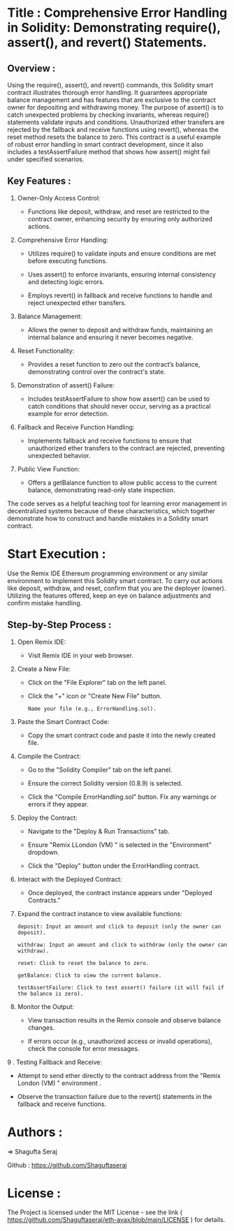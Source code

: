 # Title : Comprehensive Error Handling in Solidity: Demonstrating require(), assert(), and revert() Statements.

## Overview :
Using the require(), assert(), and revert() commands, this Solidity smart contract illustrates thorough error handling. It guarantees appropriate balance management and has features that are exclusive to the contract owner for depositing and withdrawing money. The purpose of assert() is to catch unexpected problems by checking invariants, whereas require() statements validate inputs and conditions. Unauthorized ether transfers are rejected by the fallback and receive functions using revert(), whereas the reset method resets the balance to zero. This contract is a useful example of robust error handling in smart contract development, since it also includes a testAssertFailure method that shows how assert() might fail under specified scenarios.

## Key Features :

1. Owner-Only Access Control:

    * Functions like deposit, withdraw, and reset are restricted to the contract owner, enhancing security by ensuring only authorized actions.

2. Comprehensive Error Handling:

   * Utilizes require() to validate inputs and ensure conditions are met before executing functions.
   
   * Uses assert() to enforce invariants, ensuring internal consistency and detecting logic errors.
   
   * Employs revert() in fallback and receive functions to handle and reject unexpected ether transfers.

3. Balance Management:

    * Allows the owner to deposit and withdraw funds, maintaining an internal balance and ensuring it never becomes negative.
    
4. Reset Functionality:

    * Provides a reset function to zero out the contract’s balance, demonstrating control over the contract's state.
      
5. Demonstration of assert() Failure:

    * Includes testAssertFailure to show how assert() can be used to catch conditions that should never occur, serving as a practical example for error detection.
   
6. Fallback and Receive Function Handling:

    * Implements fallback and receive functions to ensure that unauthorized ether transfers to the contract are rejected, preventing unexpected behavior.
  
7. Public View Function:

    * Offers a getBalance function to allow public access to the current balance, demonstrating read-only state inspection.

The code serves as a helpful teaching tool for learning error management in decentralized systems because of these characteristics, which together demonstrate how to construct and handle mistakes
in a Solidity smart contract.

# Start Execution :

Use the Remix IDE Ethereum programming environment or any similar environment to implement this Solidity smart contract. To carry out actions like deposit, withdraw, and reset, confirm that you are the deployer (owner). Utilizing the features offered, keep an eye on balance adjustments and confirm mistake handling.

## Step-by-Step Process : 

1. Open Remix IDE:
   
    * Visit Remix IDE in your web browser.
      
2. Create a New File:
   
   * Click on the "File Explorer" tab on the left panel.
     
   * Click the "+" icon or "Create New File" button.
     
         Name your file (e.g., ErrorHandling.sol).
     
3. Paste the Smart Contract Code:
   
   * Copy the smart contract code and paste it into the newly created file.

4. Compile the Contract:
   
   *  Go to the "Solidity Compiler" tab on the left panel.
     
   * Ensure the correct Solidity version (0.8.9) is selected.
     
   * Click the "Compile ErrorHandling.sol" button. Fix any warnings or errors if they appear.
     
5. Deploy the Contract:
   
     * Navigate to the "Deploy & Run Transactions" tab.
    
     * Ensure "Remix LLondon (VM) " is selected in the "Environment" dropdown.
    
     * Click the "Deploy" button under the ErrorHandling contract.
    
6. Interact with the Deployed Contract:
   
     * Once deployed, the contract instance appears under "Deployed Contracts."
    
7. Expand the contract instance to view available functions:
   
       deposit: Input an amount and click to deposit (only the owner can deposit).
   
       withdraw: Input an amount and click to withdraw (only the owner can withdraw).
   
       reset: Click to reset the balance to zero.
   
       getBalance: Click to view the current balance.
   
       testAssertFailure: Click to test assert() failure (it will fail if the balance is zero).
   
8. Monitor the Output:
    
    * View transaction results in the Remix console and observe balance changes.
    
    * If errors occur (e.g., unauthorized access or invalid operations), check the console for error messages.
    
9 . Testing Fallback and Receive:

   * Attempt to send ether directly to the contract address from the "Remix London (VM) " environment .
     
   * Observe the transaction failure due to the revert() statements in the fallback and receive functions.

# Authors :

=> Shagufta Seraj

Github : https://github.com/Shaguftaseraj


# License : 

The Project is licensed under the MIT License - see the link ( https://github.com/Shaguftaseraj/eth-avax/blob/main/LICENSE ) for details.







